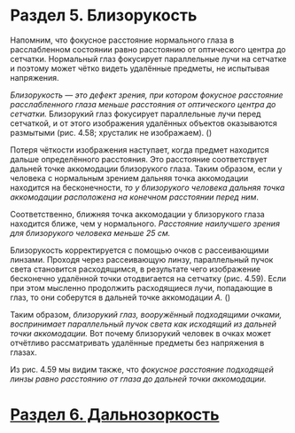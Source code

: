 # Раздел 5.  Близорукость

Напомним, что фокусное расстояние нормального глаза в расслабленном состоянии равно расстоянию от оптического центра до сетчатки. Нормальный глаз фокусирует параллельные лучи на сетчатке и поэтому может чётко видеть удалённые предметы, не испытывая напряжения.


_Близорукость — это дефект зрения, при котором фокусное расстояние расслабленного глаза меньше расстояния от оптического центра до сетчатки._ Близорукий глаз фокусирует параллельные лучи перед сетчаткой, и от этого изображения удалённых объектов оказываются
размытыми (рис. 4.58; хрусталик не изображаем). ()

Потеря чёткости изображения наступает, когда предмет находится дальше определённого расстояния. Это расстояние соответствует дальней точке аккомодации близорукого глаза. Таким образом, если у человека с нормальным зрением дальняя точка аккомодации находится на
бесконечности, _то у близорукого человека дальняя точка аккомодации расположена на конечном расстоянии перед ним_.

Соответственно, ближняя точка аккомодации у близорукого глаза находится ближе, чем у нормального. _Расстояние наилучшего зрения для близорукого человека меньше 25 см._

Близорукость корректируется с помощью очков с рассеивающими линзами. Проходя через рассеивающую линзу, параллельный пучок света становится расходящимся, в результате чего изображение бесконечно удалённой точки отодвигается на сетчатку (рис. 4.59). Если при этом
мысленно продолжить расходящиеся лучи, попадающие в глаз, то они соберутся в дальней точке аккомодации _A._ ()

Таким образом, _близорукий глаз, вооружённый подходящими очками, воспринимает параллельный пучок света как исходящий из дальней точки аккомодации._ Вот почему близорукий человек в очках может отчётливо рассматривать удалённые предметы без напряжения в глазах.

Из рис. 4.59 мы видим также, что _фокусное расстояние подходящей линзы равно расстоянию от глаза до дальней точки аккомодации._














# [Раздел 6. Дальнозоркость](/Глаз%20человека/Дальнозоркость.md)
